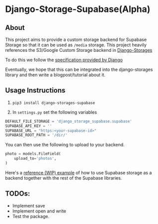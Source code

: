 # Django-Storage-Supabase(Alpha)


## About

This project aims to provide a custom storage backend for Supabase Storage so that it can be used as `/media` storage. This project heavily references the S3/Google Custom Storage backend in  [Django-Storages](https://github.com/jschneier/django-storages)


To do this we follow the [specification provided by Django](https://docs.djangoproject.com/en/4.0/howto/custom-file-storage/)

Eventually, we hope that this can be integrated into the django-storages library
and then write a blogpost/tutorial about it.




## Usage Instructions

1. `pip3 install django-storages-supabase	`

2. In `settings.py` set the following variables 

``` python
DEFAULT_FILE_STORAGE = 'django_storage_supabase.supabase'
SUPABASE_API_KEY = ''
SUPABASE_URL = "https:<your-supabase-id>"
SUPABASE_ROOT_PATH = '/dir/'
```

You can then use the following to upload to your backend.

``` python
photo = models.FileField(
    upload_to='photos',
)
```

Here's a [reference (WIP) example](https://github.com/supabase/supabase/pull/5688) of how to use Supabase storage as a backend together with the rest of the Supabase libraries.


## TODOs:
- Implement save
- Implement open and write
- Test the package.
